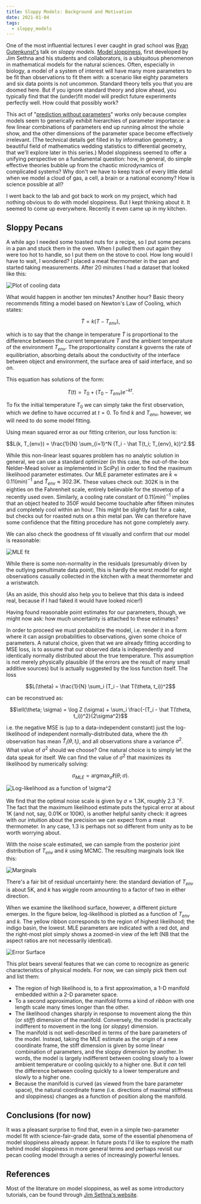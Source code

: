 ```yaml
---
title: Sloppy Models: Background and Motivation
date: 2021-01-04
tags:
  - sloppy_models
---
```


One of the most influential lectures I ever caught in grad school was
[Ryan Gutenkunst's](http://gutengroup.mcb.arizona.edu/) talk on
_sloppy models_. [Model
sloppiness](http://www.lassp.cornell.edu/sethna/Sloppy/WhatAreSloppyModels.html),
first developed by Jim Sethna and his students and collaborators, is a
ubiquitous phenomenon in mathematical models for the natural sciences.
Often, especially in biology, a model of a system of interest will
have many more parameters to be fit than observations to fit them
with: a scenario like eighty parameters and six data points is not
uncommon.  Standard theory tells you that you are doomed here.  But if
you ignore standard theory and plow ahead, you typically find that the
(under)fit model will predict future experiments perfectly well.  How
could that possibly work?

This act of "[prediction without
parameters](http://www.lassp.cornell.edu/sethna/Sloppy/FittingExponentials.html)"
works only because complex models seem to generically exhibit
hierarchies of parameter importance: a few linear combinations of
parameters end up running almost the whole show, and the other
dimensions of the parameter space become effectively irrelevant.  (The
technical details get filled in by information geometry, a beautiful
field of mathematics wedding statistics to differential geometry, that
we'll explore later in this series.)  Model sloppiness seemed to offer a unifying
perspective on a fundamental question: how, in general, do simple
effective theories bubble up from the chaotic microdynamics of
complicated systems?  Why don't we have to keep track of every little
detail when we model a cloud of gas, a cell, a brain or a national
economy?  How is science possible at all?

I went back to the lab and got back to work on my project, which had
nothing obvious to do with model sloppiness.  But I kept thinking
about it.  It seemed to come up everywhere.  Recently it even came up
in my kitchen.

## Sloppy Pecans

A while ago I needed some toasted nuts for a recipe, so I put some
pecans in a pan and stuck them in the oven.  When I pulled them out
again they were too hot to handle, so I put them on the stove to cool.
How long would I have to wait, I wondered?  I placed a meat
thermometer in the pan and started taking measurements.  After 20
minutes I had a dataset that looked like this:

![Plot of cooling data](/assets/sloppy-models-1/init_plot.png)

What would happen in another ten minutes?  Another hour?  Basic
theory recommends fitting a model based on Newton's Law of Cooling,
which states:

$$\dot{T} = k (T - T_{env}),$$

which is to say that the change in temperature $\dot{T}$ is
proportional to the difference between the current temperature $T$ and
the ambient temperature of the environment $T_{env}$.  The
proportionality constant $k$ governs the rate of equilibriation,
absorbing details about the conductivity of the interface between
object and environment, the surface area of said interface, and so on.

This equation has solutions of the form:

$$T(t) = T_0 + (T_0 - T_{env})e^{-kt}.$$

To fix the initial temperature $T_0$ we can simply take the first
observation, which we define to have occurred at $t=0$.  To find $k$
and $T_{env}$, however, we will need to do some model fitting.

Using mean squared error as our fitting criterion, our loss function is:

$$L(k, T_{env}) = \frac{1}{N} \sum_{i=1}^N (T_i - \hat T(t_i; T_{env}, k))^2.$$

While this non-linear least squares problem has no analytic solution
in general, we can use a standard optimizer (in this case, the
out-of-the-box Nelder-Mead solver as implemented in SciPy) in order to
find the maximum likelihood parameter estimates.  Our MLE parameter
estimates are $\hat k \approx 0.11 (min)^{-1}$ and $\hat T_{env}
\approx 302.3\mathrm{K}$.  These values check out: 302K is in the
eighties on the Fahrenheit scale, entirely believable for the stovetop
of a recently used oven.  Similarly, a cooling rate constant of $0.11
(min)^{-1}$ implies that an object heated to 350F would become
touchable after fifteen minutes and completely cool within an hour.
This might be slightly fast for a cake, but checks out for roasted
nuts on a thin metal pan.  We can therefore have some confidence that
the fitting procedure has not gone completely awry.

We can also check the goodness of fit visually and confirm that our
model is reasonable:

![MLE fit](/assets/sloppy-models-1/residual_plot.png)

While there is some non-normality in the residuals (presumably
driven by the outlying penultimate data point), this is hardly the
worst model for eight observations casually collected in the kitchen
with a meat thermometer and a wristwatch.

(As an aside, this should also help you to believe that this data is
indeed real, because if I had faked it would have looked nicer!)

Having found reasonable point estimates for our parameters, though, we
might now ask: how much uncertainty is attached to these estimates?

In order to proceed we must probabilize the model, i.e. render it in a
form where it can assign probabilities to observations, given some
choice of parameters.  A natural choice, given that we are already
fitting according to MSE loss, is to assume that our observed data is
independently and identically normally distributed about the true
temperature.  This assumption is not merely physically plausible (if
the errors are the result of many small additive sources) but is
actually suggested by the loss function itself.  The loss

$$L(\theta) = \frac{1}{N} \sum_i (T_i - \hat T(\theta, t_i))^2$$

can be reconstrued as:

$$\ell(\theta; \sigma) = \log Z (\sigma) + \sum_i \frac{-(T_i - \hat T(\theta, t_i))^2}{2\sigma^2}$$

i.e. the negative MSE is (up to a data-independent constant) just the
log-likelihood of independent normally-distributed data, where the
$i$th observation has mean $\hat T_i(\theta, t_i)$, and all
observations share a variance $\sigma^2$.  What value of $\sigma^2$
should we choose?  One natural choice is to simply let the data speak
for itself. We can find the value of $\sigma^2$ that maximizes its
likelihood by numerically solving:

$$\sigma_{MLE} = \textrm{argmax}_\sigma \ell(\theta; \sigma).$$

![Log-likelihood as a function of $\sigma^2$](/assets/sloppy-models-1/sigma_plot.png)

We find that the optimal noise scale is given by $\sigma \approx
1.3$K, roughly 2.3 $^\circ$F.  The fact that the maximum likelihood
estimate puts the typical error at about 1K (and not, say, 0.01K or
100K), is another helpful sanity check: it agrees with our intuition
about the precision we can expect from a meat thermometer.  In
any case, 1.3 is perhaps not so different from unity as to be worth
worrying about.

With the noise scale estimated, we can sample from the posterior joint
distribution of $T_{env}$ and $k$ using MCMC.  The resulting marginals
look like this:

![Marginals](/assets/sloppy-models-1/marginal_plot.png)

There's a fair bit of residual uncertainty here:  the standard
deviation of $T_{env}$ is about 5K, and $k$ has wiggle room amounting to a
factor of two in either direction.

When we examine the likelihood surface, however, a different picture
emerges.  In the figure below, log-likelihood is plotted as a function
of $T_{env}$ and $k$.  The yellow ribbon corresponds to the region of
highest likelihood; the indigo basin, the lowest.  MLE parameters are
indicated with a red dot, and the right-most plot simply shows a
zoomed-in view of the left (NB that the aspect ratios are not
necessarily identical).

![Error Surface](/assets/sloppy-models-1/error_surface.png)

This plot bears several features that we can come to recognize as
generic characteristics of physical models.  For now, we can simply
pick them out and list them:

- The region of high likelihood is, to a first approximation, a 1-D
  manifold embedded within a 2-D parameter space.
- To a second approximation, the manifold forms a kind of _ribbon_ with one
  length scale many times longer than the other.
- The likelihood changes sharply in response to movement along the
  thin (or _stiff_) dimension of the manifold.  Conversely, the model is
  practically indifferent to movement in the long (or _sloppy_)
  dimension.
- The manifold is not well-described in terms of the bare parameters of
  the model.  Instead, taking the MLE estimate as the origin of a new
  coordinate frame, the stiff dimension is given by some linear
  combination of parameters, and the sloppy dimension by another.  In
  words, the model is largely indifferent between cooling slowly to a
  lower ambient temperature or cooling quickly to a higher one.  But
  it _can_ tell the difference between cooling quickly to a lower
  temperature and slowly to a higher one.
- Because the manifold is curved (as viewed from the bare parameter
  space), the natural coordinate frame (i.e. directions of maximal
  stiffness and sloppiness) changes as a function of position along
  the manifold.

## Conclusions (for now)
It was a pleasant surprise to find that, even in a simple
two-parameter model fit with science-fair-grade data, some of the
essential phenomena of model sloppiness already appear.  In future
posts I'd like to explore the math behind model sloppiness in more
general terms and perhaps revisit our pecan cooling model through a
series of increasingly powerful lenses.

## References

Most of the literature on model sloppiness, as well as some
introductory tutorials, can be found through [Jim Sethna's
website](http://www.lassp.cornell.edu/sethna/Sloppy/WhatAreSloppyModels.html).
